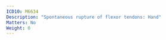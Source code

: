 ```yaml
---
ICD10: M6634
Description: "Spontaneous rupture of flexor tendons: Hand"
Matters: No
Weight: 0
---
```


